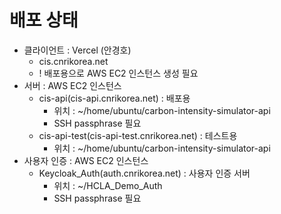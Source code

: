 # 배포 상태

- 클라이언트 : Vercel (안경호)
  - cis.cnrikorea.net
  - ! 배포용으로 AWS EC2 인스턴스 생성 필요
- 서버 : AWS EC2 인스턴스
  - cis-api(cis-api.cnrikorea.net) : 배포용
    - 위치 : ~/home/ubuntu/carbon-intensity-simulator-api
    - SSH passphrase 필요
  - cis-api-test(cis-api-test.cnrikorea.net) : 테스트용
    - 위치 : ~/home/ubuntu/carbon-intensity-simulator-api
- 사용자 인증 : AWS EC2 인스턴스
  - Keycloak_Auth(auth.cnrikorea.net) : 사용자 인증 서버
    - 위치 : ~/HCLA_Demo_Auth
    - SSH passphrase 필요
